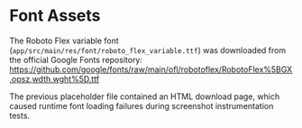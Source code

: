 # Font Assets

The Roboto Flex variable font (`app/src/main/res/font/roboto_flex_variable.ttf`) was downloaded from the official Google Fonts repository:
https://github.com/google/fonts/raw/main/ofl/robotoflex/RobotoFlex%5BGX,opsz,wdth,wght%5D.ttf

The previous placeholder file contained an HTML download page, which caused runtime font loading failures during screenshot instrumentation tests.
